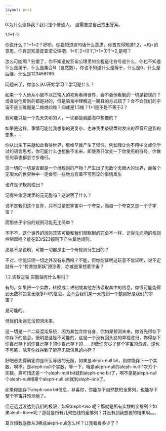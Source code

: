 ```yaml
---
layout: post
---
```

0:为什么选择我？我只是个普通人。
这需要您自己找出答案。
  
1.1+1=2
  
你说什么？1+1=2？好吧，你要知道这句话什么意思，你首先得知道1,2，+和=的意思，你肯定知道皮亚诺公理吧，1=0',2=(0')',1+1=(0')'=2,是吧？
  
怎么可能啊？别傻了，你不知道皮亚诺公理里的全程量化符号是什么，你也不知道什么是属于，什么是集合N（自然数），你也不知道什么是等于，什么是0，什么是后继，什么是123456789.
  
问题来了，你怎么从0开始学习？学习是什么？
  
如果一个人他从小就不以正常人的视角看待世界，会不会他看到的一切是错误的？或者说他看到的都是对的，但是脑海中理解这一期且的方式错了？会不会我们的宇宙不是三维而是二维或四维？抑或是1.5维？1+1是不是不等于2？
  
我可能只是一个先天失明的人，一切都是我脑海中想像的？
  
如果是这样，事情可能比我想象的更复杂，也许我手敲键盘时发出的声音只是我的想象……
  
你从出生下来就如此看待世界，思维早就产生了惯性，例如我让你不用中文或你学过的语言思考，你可能什么也想象不出来，即使我只改变一下你使用的符号，你做任何事也都会寸步难行。
  
这一切的一切是否都是一个母规则的产物？产生出了无数个无限大的世界，而每个无限大的世界种中一定会有一些地方有着不可思议的事情发生
  
也许是子规则递归？
  
记得生命游戏里的元元胞吗？这说明了什么？
  
说不定我们这个世界，只不过是宏宇宙中一个夸克，而每一个夸克又是一个子宇宙？
  
而那些子宇宙的规则可能无比简单？
  
不不不，这个世界的规则其实可能和我们观察到的完全不一样，记得元元胞的规则控制器吗？能在B3/S23规则下产生其他规则。
  
那是不是说明，可能一切都是由一个母规则衍生出的？
  
不对，你能证明一切之外没有东西吗？不能，但你能证明这玩意不能证明，说不定就有一个“拉普拉斯妖”预测着，亦或是掌控着宇宙？
  
1.2.实数之轴
实数轴有什么用吗？
  
有的。如果把一个实数，转换成二进制或其他方法读取其中的信息，你很可能能得到无数种包含无限多bit的信息，会不会我们某一天找到一个数刚好是我们的宇宙？
  
是可能的。
  
但我们永远无法预测未来。
  
这一切是一个二级混沌系统，因为其包含你自身，你如果预测未来，你首先得存下你存下的信息，很明显这是不可能的，这是一个没有回头路的单程递归，你得存下你自己存下的你自己存下的你自己存下的……即使你穷尽了整个宇宙的资源，这也不可能，除非你找得到了能存无限信息的内存？
  
好吧首先得确定你是什么等级的无限，如果是aleph-null bit，则你能存下一个实数，啊不，是aleph-null个实数，等一下，哦是aleph-null的aleph-null-1次方个实数，真可惜还差一个aleph-null bit就到aleph-one bit了，啊不是是aleph-null个aleph-null相乘个aleph-null bit就到aleph-one了。

如果你能存下aleph-one bit信息，恭喜你，你能存下自然数的全排列，也能存下整个宇宙并预测他了。
  
但还远远没达到我们的极限，如果aleph-two 呢？那就是所有实数的全排列？如果aleph-three呢？那就是所有几何曲线的全排列？并没有到我想要的结果啊。。。
  
葛立恒数底数从3换成aleph-null怎么样？让我看看多少了？
  
